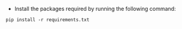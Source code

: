 - Install the packages required by running the following command:

```pip install -r requirements.txt```
